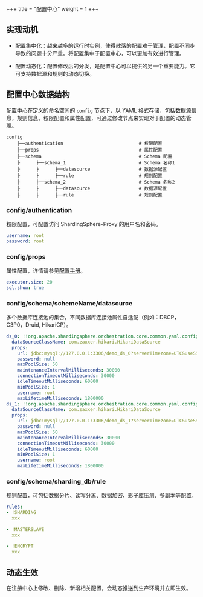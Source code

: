 +++
title = "配置中心"
weight = 1
+++

## 实现动机

- 配置集中化：越来越多的运行时实例，使得散落的配置难于管理，配置不同步导致的问题十分严重。将配置集中于配置中心，可以更加有效进行管理。

- 配置动态化：配置修改后的分发，是配置中心可以提供的另一个重要能力。它可支持数据源和规则的动态切换。

## 配置中心数据结构

配置中心在定义的命名空间的 `config` 节点下，以 YAML 格式存储，包括数据源信息，规则信息、权限配置和属性配置，可通过修改节点来实现对于配置的动态管理。

```
config
    ├──authentication                            # 权限配置
    ├──props                                     # 属性配置
    ├──schema                                    # Schema 配置
    ├      ├──schema_1                           # Schema 名称1
    ├      ├      ├──datasource                  # 数据源配置
    ├      ├      ├──rule                        # 规则配置
    ├      ├──schema_2                           # Schema 名称2
    ├      ├      ├──datasource                  # 数据源配置
    ├      ├      ├──rule                        # 规则配置
```

### config/authentication

权限配置，可配置访问 ShardingSphere-Proxy 的用户名和密码。

```yaml
username: root
password: root
```

### config/props

属性配置，详情请参见[配置手册](/cn/user-manual/shardingsphere-jdbc/configuration/)。

```yaml
executor.size: 20
sql.show: true
```

### config/schema/schemeName/datasource

多个数据库连接池的集合，不同数据库连接池属性自适配（例如：DBCP，C3P0，Druid, HikariCP）。

```yaml
ds_0: !!org.apache.shardingsphere.orchestration.core.common.yaml.config.YamlDataSourceConfiguration
  dataSourceClassName: com.zaxxer.hikari.HikariDataSource
  props:
    url: jdbc:mysql://127.0.0.1:3306/demo_ds_0?serverTimezone=UTC&useSSL=false
    password: null
    maxPoolSize: 50
    maintenanceIntervalMilliseconds: 30000
    connectionTimeoutMilliseconds: 30000
    idleTimeoutMilliseconds: 60000
    minPoolSize: 1
    username: root
    maxLifetimeMilliseconds: 1800000
ds_1: !!org.apache.shardingsphere.orchestration.core.common.yaml.configYamlDataSourceConfiguration
  dataSourceClassName: com.zaxxer.hikari.HikariDataSource
  props:
    url: jdbc:mysql://127.0.0.1:3306/demo_ds_1?serverTimezone=UTC&useSSL=false
    password: null
    maxPoolSize: 50
    maintenanceIntervalMilliseconds: 30000
    connectionTimeoutMilliseconds: 30000
    idleTimeoutMilliseconds: 60000
    minPoolSize: 1
    username: root
    maxLifetimeMilliseconds: 1800000
```

### config/schema/sharding_db/rule

规则配置，可包括数据分片、读写分离、数据加密、影子库压测、多副本等配置。

```yaml
rules:
- !SHARDING
  xxx
  
- !MASTERSLAVE
  xxx
  
- !ENCRYPT
  xxx
```

## 动态生效

在注册中心上修改、删除、新增相关配置，会动态推送到生产环境并立即生效。